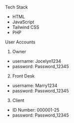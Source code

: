 Tech Stack 
- HTML
- JavaScript
- Tailwind CSS
- PHP

User Accounts
1. Owner
- username: Jocelyn1234
- password: Password_12345

2. Front Desk
- username: Marry1234
- password: Password_12345
   
3. Client
- ID Number: 000001-25
- password: Password_12345
